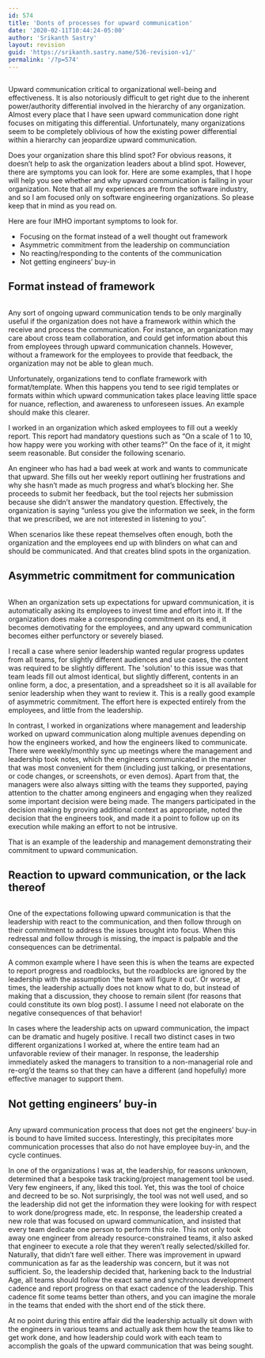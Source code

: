 ```yaml
---
id: 574
title: 'Donts of processes for upward communication'
date: '2020-02-11T10:44:24-05:00'
author: 'Srikanth Sastry'
layout: revision
guid: 'https://srikanth.sastry.name/536-revision-v1/'
permalink: '/?p=574'
---
```


<!-- wp:image {"align":"center","id":566,"sizeSlug":"large"} -->
<div class="wp-block-image"><figure class="aligncenter size-large"><img src="https://srikanth.sastry.name/wp-content/uploads/2020/02/pexels-photo-3532005-1024x682.jpg" alt="" class="wp-image-566"/></figure></div>
<!-- /wp:image -->

<!-- wp:paragraph -->
<p>Upward communication critical to organizational well-being and effectiveness. It is also notoriously difficult to get right due to the inherent power/authority differential involved in the hierarchy of any organization. Almost every place that I have seen upward communication done right focuses on mitigating this differential. Unfortunately, many organizations seem to be completely oblivious of how the existing power differential within a hierarchy can jeopardize upward communication. </p>
<!-- /wp:paragraph -->

<!-- wp:paragraph -->
<p>Does your organization share this blind spot? For obvious reasons, it doesn’t help to ask the organization leaders about a blind spot. However, there are symptoms you can look for. Here are some examples, that I hope will help you see whether and why upward communication is failing in your organization.  Note that all my experiences are from the software industry, and so I am focused only on software engineering organizations. So please keep that in mind as you read on.</p>
<!-- /wp:paragraph -->

<!-- wp:paragraph -->
<p>Here are four IMHO important symptoms to look for.</p>
<!-- /wp:paragraph -->

<!-- wp:list -->
<ul><li>Focusing on the format instead of a well thought out framework</li><li>Asymmetric commitment from the leadership on communciation</li><li>No reacting/responding to the contents of the communication</li><li>Not getting engineers’ buy-in</li></ul>
<!-- /wp:list -->

<!-- wp:heading -->
<h2>Format instead of framework</h2>
<!-- /wp:heading -->

<!-- wp:image {"align":"center","id":568,"sizeSlug":"large"} -->
<div class="wp-block-image"><figure class="aligncenter size-large"><img src="https://srikanth.sastry.name/wp-content/uploads/2020/02/img_0141.jpg" alt="" class="wp-image-568"/></figure></div>
<!-- /wp:image -->

<!-- wp:paragraph -->
<p>Any sort of ongoing upward communication tends to be only marginally useful if the organization does not have a framework within which the receive and process the communication. For instance, an organization may care about cross team collaboration, and could get information about this from employees through upward communication channels. However, without a framework for the employees to provide that feedback, the organization may not be able to glean much. </p>
<!-- /wp:paragraph -->

<!-- wp:paragraph -->
<p>Unfortunately, organizations tend to conflate framework with format/template. When this happens you tend to see rigid templates or formats within which upward communication takes place leaving little space for nuance, reflection, and awareness to unforeseen issues. An example should make this clearer. </p>
<!-- /wp:paragraph -->

<!-- wp:paragraph -->
<p>I worked in an organization which asked employees to fill out a weekly report. This report had mandatory questions such as “On a scale of 1 to 10, how happy were you working with other teams?” On the face of it, it might seem reasonable. But consider the following scenario.</p>
<!-- /wp:paragraph -->

<!-- wp:paragraph -->
<p>An engineer who has had a bad week at work and wants to communicate that upward. She fills out her weekly report outlining her frustrations and why she hasn’t made as much progress and what’s blocking her. She proceeds to submit her feedback, but the tool rejects her submission because she didn’t answer the mandatory question. Effectively, the organization is saying “unless you give the information we seek, in the form that we prescribed, we are not interested in listening to you”.</p>
<!-- /wp:paragraph -->

<!-- wp:paragraph -->
<p>When scenarios like these repeat themselves often enough, both the organization and the employees end up with blinders on what can and should be communicated. And that creates blind spots in the organization. </p>
<!-- /wp:paragraph -->

<!-- wp:heading -->
<h2><strong>Asymmetric</strong> <strong>commitment</strong> for <strong>communication</strong> </h2>
<!-- /wp:heading -->

<!-- wp:image {"align":"center","id":569,"sizeSlug":"large"} -->
<div class="wp-block-image"><figure class="aligncenter size-large"><img src="https://srikanth.sastry.name/wp-content/uploads/2020/02/img_0142.jpg" alt="" class="wp-image-569"/></figure></div>
<!-- /wp:image -->

<!-- wp:paragraph -->
<p>When an organization sets up expectations for upward communication, it is automatically asking its employees to invest time and effort into it. If the organization does make a corresponding commitment on its end, it becomes demotivating for the employees, and any upward communication becomes either perfunctory or severely biased. </p>
<!-- /wp:paragraph -->

<!-- wp:paragraph -->
<p>I recall a case where senior leadership wanted regular progress updates from all teams, for slightly different audiences and use cases, the content was required to be slightly different. The 'solution' to this issue was that team leads fill out almost identical, but slightly different, contents in an online form, a doc, a presentation, and a spreadsheet so it is all available for senior leadership when they want to review it. This is a really good example of asymmetric commitment. The effort here is expected entirely from the employees, and little from the leadership. </p>
<!-- /wp:paragraph -->

<!-- wp:paragraph -->
<p>In contrast, I worked in organizations where management and leadership worked on upward communication along multiple avenues depending on how the engineers worked, and how the engineers liked to communicate. There were weekly/monthly sync up meetings where the management and leadership took notes, which the engineers communicated in the manner that was most convenient for them (including just talking, or presentations, or code changes, or screenshots, or even demos). Apart from that, the managers were also always sitting with the teams they supported, paying attention to the chatter among engineers and engaging when they realized some important decision were being made. The mangers participated in the decision making by proving additional context as appropriate, noted the decision that the engineers took, and made it a point to follow up on its execution while making an effort to not be intrusive.</p>
<!-- /wp:paragraph -->

<!-- wp:paragraph -->
<p>That is an example of the leadership and management demonstrating their commitment to upward communication.</p>
<!-- /wp:paragraph -->

<!-- wp:heading -->
<h2>Reaction to upward communication, or the lack thereof</h2>
<!-- /wp:heading -->

<!-- wp:image {"id":571,"sizeSlug":"large"} -->
<figure class="wp-block-image size-large"><img src="https://srikanth.sastry.name/wp-content/uploads/2020/02/pexels-photo-1669158-1024x682.jpg" alt="" class="wp-image-571"/></figure>
<!-- /wp:image -->

<!-- wp:paragraph -->
<p>One of the expectations following upward communication is that the leadership with react to the communication, and then follow through on their commitment to address the issues brought into focus. When this redressal and follow through is missing, the impact is palpable and the consequences can be detrimental.</p>
<!-- /wp:paragraph -->

<!-- wp:paragraph -->
<p>A common example where I have seen this is when the teams are expected to report progress and roadblocks, but the roadblocks are ignored by the leadership with the assumption 'the team will figure it out'. Or worse, at times, the leadership actually does not know what to do, but instead of making that a discussion, they choose to remain silent (for reasons that could constitute its own blog post). I assume I need not elaborate on the negative consequences of that behavior!</p>
<!-- /wp:paragraph -->

<!-- wp:paragraph -->
<p>In cases where the leadership acts on upward communication, the impact can be dramatic and hugely positive. I recall two distinct cases in two different organizations I worked at, where the entire team had an unfavorable review of their manager. In response, the leadership immediately asked the managers to transition to a non-managerial role and re-org’d the teams so that they can have a different (and hopefully) more effective manager to support them.</p>
<!-- /wp:paragraph -->

<!-- wp:heading -->
<h2>Not getting engineers’ buy-in</h2>
<!-- /wp:heading -->

<!-- wp:image {"id":572,"sizeSlug":"large"} -->
<figure class="wp-block-image size-large"><img src="https://srikanth.sastry.name/wp-content/uploads/2020/02/pexels-photo-791765-1024x682.jpg" alt="" class="wp-image-572"/></figure>
<!-- /wp:image -->

<!-- wp:paragraph -->
<p>Any upward communication process that does not get the engineers’ buy-in is bound to have limited success. Interestingly, this precipitates more communication processes that also do not have employee buy-in, and the cycle continues.</p>
<!-- /wp:paragraph -->

<!-- wp:paragraph -->
<p>In one of the organizations I was at, the leadership, for reasons unknown, determined that a bespoke task tracking/project management tool be used. Very few engineers, if any, liked this tool. Yet, this was the tool of choice and decreed to be so. Not surprisingly, the tool was not well used, and so the leadership did not get the information they were looking for with respect to work done/progress made, etc. In response, the leadership created a new role that was focused on upward communication, and insisted that every team dedicate one person to perform this role. This not only took away one engineer from already resource-constrained teams, it also asked that engineer to execute a role that they weren’t really selected/skilled for. Naturally, that didn’t fare well either. There was improvement in upward communication as far as the leadership was concern, but it was not sufficient. So, the leadership decided that, harkening back to the Industrial Age, all teams should follow the exact same and synchronous development cadence and report progress on that exact cadence of the leadership. This cadence fit some teams better than others, and you can imagine the morale in the teams that ended with the short end of the stick there.</p>
<!-- /wp:paragraph -->

<!-- wp:paragraph -->
<p>At no point during this entire affair did the leadership actually sit down with the engineers in various teams and actually ask them how the teams like to get work done, and how leadership could work with each team to accomplish the goals of the upward communication that was being sought.</p>
<!-- /wp:paragraph -->